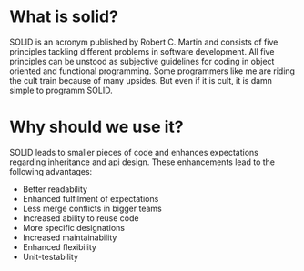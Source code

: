 # What is solid?
SOLID is an acronym published by Robert C. Martin and consists of five principles tackling different problems in software development. All five principles can be unstood as subjective guidelines for coding in object oriented and functional programming.
Some programmers like me are riding the cult train because of many upsides. But even if it is cult, it is damn simple to programm SOLID.

# Why should we use it?
SOLID leads to smaller pieces of code and enhances expectations regarding inheritance and api design. These enhancements lead to the following advantages:
- Better readability
- Enhanced fulfilment of expectations 
- Less merge conflicts in bigger teams
- Increased ability to reuse code
- More specific designations
- Increased maintainability
- Enhanced flexibility
- Unit-testability
